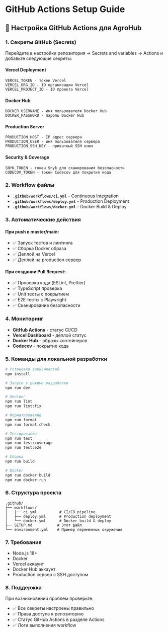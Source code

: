 # GitHub Actions Setup Guide

## 🔧 Настройка GitHub Actions для AgroHub

### 1. Секреты GitHub (Secrets)

Перейдите в настройки репозитория → Secrets and variables → Actions и добавьте следующие секреты:

#### Vercel Deployment
```
VERCEL_TOKEN - токен Vercel
VERCEL_ORG_ID - ID организации Vercel  
VERCEL_PROJECT_ID - ID проекта Vercel
```

#### Docker Hub
```
DOCKER_USERNAME - имя пользователя Docker Hub
DOCKER_PASSWORD - пароль Docker Hub
```

#### Production Server
```
PRODUCTION_HOST - IP адрес сервера
PRODUCTION_USER - имя пользователя сервера
PRODUCTION_SSH_KEY - приватный SSH ключ
```

#### Security & Coverage
```
SNYK_TOKEN - токен Snyk для сканирования безопасности
CODECOV_TOKEN - токен Codecov для покрытия кода
```

### 2. Workflow файлы

- **`.github/workflows/ci.yml`** - Continuous Integration
- **`.github/workflows/deploy.yml`** - Production Deployment  
- **`.github/workflows/docker.yml`** - Docker Build & Deploy

### 3. Автоматические действия

#### При push в master/main:
- ✅ Запуск тестов и линтинга
- ✅ Сборка Docker образа
- ✅ Деплой на Vercel
- ✅ Деплой на production сервер

#### При создании Pull Request:
- ✅ Проверка кода (ESLint, Prettier)
- ✅ TypeScript проверка
- ✅ Unit тесты с покрытием
- ✅ E2E тесты с Playwright
- ✅ Сканирование безопасности

### 4. Мониторинг

- **GitHub Actions** - статус CI/CD
- **Vercel Dashboard** - деплой статус
- **Docker Hub** - образы контейнеров
- **Codecov** - покрытие кода

### 5. Команды для локальной разработки

```bash
# Установка зависимостей
npm install

# Запуск в режиме разработки
npm run dev

# Линтинг
npm run lint
npm run lint:fix

# Форматирование
npm run format
npm run format:check

# Тестирование
npm run test
npm run test:coverage
npm run test:e2e

# Сборка
npm run build

# Docker
npm run docker:build
npm run docker:run
```

### 6. Структура проекта

```
.github/
├── workflows/
│   ├── ci.yml          # CI/CD pipeline
│   ├── deploy.yml      # Production deployment
│   └── docker.yml      # Docker build & deploy
├── SETUP.md           # Этот файл
└── environment.yml    # Пример переменных окружения
```

### 7. Требования

- Node.js 18+
- Docker
- Vercel аккаунт
- Docker Hub аккаунт
- Production сервер с SSH доступом

### 8. Поддержка

При возникновении проблем проверьте:
- ✅ Все секреты настроены правильно
- ✅ Права доступа к репозиторию
- ✅ Статус GitHub Actions в разделе Actions
- ✅ Логи выполнения workflow
